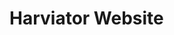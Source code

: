 <!--# harviator.github.io-->

<!DOCTYPE html>

<html>

  <head>
    <title>Harviator's Portfolio Website</title>
    <meta charset="UTF-8">
    <meta name="decription" content="This is a portfolio website for the user Harviator">
  </head>
    


  <h1>Harviator Website</h1>

</html>
